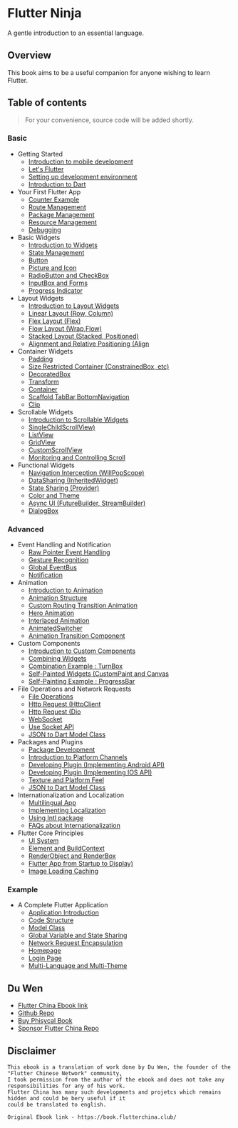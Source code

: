 # Flutter Ninja

A gentle introduction to an essential language.

## Overview

This book aims to be a useful companion for anyone wishing to learn Flutter.

## Table of contents

> For your convenience, source code will be added shortly.
### Basic
* Getting Started
  * [Introduction to mobile development](manuscript/chapter_1.1.md)
  * [Let's Flutter ](manuscript/chapter_1.2.md)
  * [Setting up development environment](manuscript/chapter_1.3.md)
  * [Introduction to Dart](manuscript/chapter_1.4.md)
* Your First Flutter App
  * [Counter Example](manuscript/chapter_2.1.md)
  * [Route Management](manuscript/chapter_2.2.md)
  * [Package Management](manuscript/chapter_2.3.md)
  * [Resource Management](manuscript/chapter_2.4.md)
  * [Debugging](manuscript/chapter_2.5.md)
* Basic Widgets
  * [Introduction to Widgets](manuscript/chapter_3.1.md)
  * [State Management](manuscript/chapter_3.2.md)
  * [Button](manuscript/chapter_3.3.md)
  * [Picture and Icon](manuscript/chapter_3.4.md)
  * [RadioButton and CheckBox](manuscript/chapter_3.5.md)
  * [InputBox and Forms](manuscript/chapter_3.6.md)
  * [Progress Indicator](manuscript/chapter_3.7.md)
* Layout Widgets
  * [Introduction to Layout Widgets](manuscript/chapter_4.1.md)
  * [Linear Layout (Row, Column)](manuscript/chapter_4.2.md)
  * [Flex Layout (Flex)](manuscript/chapter_4.3.md)
  * [Flow Layout (Wrap,Flow)](manuscript/chapter_4.4.md)
  * [Stacked Layout (Stacked, Positioned)](manuscript/chapter_4.5.md)
  * [Alignment and Relative Positioning (Align](manuscript/chapter_4.6.md)
* Container Widgets
  * [Padding](manuscript/chapter_5.1.md)
  * [Size Restricted Container (ConstrainedBox, etc)](manuscript/chapter_5.2.md)
  * [DecoratedBox](manuscript/chapter_5.3.md)
  * [Transform](manuscript/chapter_5.4.md)
  * [Container](manuscript/chapter_5.5.md)
  * [Scaffold,TabBar,BottomNavigation](manuscript/chapter_5.6.md) 
  * [Clip](manuscript/chapter_5.7.md) 
* Scrollable Widgets
  * [Introduction to Scrollable Widgets](manuscript/chapter_6.1.md)
  * [SingleChildScrollView)](manuscript/chapter_6.2.md)
  * [ListView](manuscript/chapter_6.3.md)
  * [GridView](manuscript/chapter_6.4.md)
  * [CustomScrollView](manuscript/chapter_6.5.md)
  * [Monitoring and Controlling Scroll](manuscript/chapter_6.6.md) 
* Functional Widgets
  * [Navigation Interception (WillPopScope)](manuscript/chapter_7.1.md)
  * [DataSharing (InheritedWidget)](manuscript/chapter_7.2.md)
  * [State Sharing (Provider)](manuscript/chapter_7.3.md)
  * [Color and Theme](manuscript/chapter_7.4.md)
  * [Async UI (FutureBuilder, StreamBuilder)](manuscript/chapter_7.5.md)
  * [DialogBox](manuscript/chapter_7.6.md)  
### Advanced 
* Event Handling and Notification
  * [Raw Pointer Event Handling](manuscript/chapter_8.1.md)
  * [Gesture Recognition](manuscript/chapter_8.2.md)
  * [Global EventBus](manuscript/chapter_8.3.md)
  * [Notification](manuscript/chapter_8.4.md)
* Animation
  * [Introduction to Animation](manuscript/chapter_9.1.md)
  * [Animation Structure](manuscript/chapter_9.2.md)
  * [Custom Routing Transition Animation](manuscript/chapter_9.3.md)
  * [Hero Animation](manuscript/chapter_9.4.md)
  * [Interlaced Animation](manuscript/chapter_9.5.md)
  * [AnimatedSwitcher](manuscript/chapter_9.6.md)  
  * [Animation Transition Component](manuscript/chapter_9.7.md)  
* Custom Components
  * [Introduction to Custom Components](manuscript/chapter_10.1.md)
  * [Combining Widgets](manuscript/chapter_10.2.md)
  * [Combination Example : TurnBox](manuscript/chapter_10.3.md)
  * [Self-Painted Widgets (CustomPaint and Canvas](manuscript/chapter_10.4.md)
  * [Self-Painting Example : ProgressBar](manuscript/chapter_10.5.md)  
* File Operations and Network Requests
  * [File Operations](manuscript/chapter_11.1.md)
  * [Http Request (HttpClient](manuscript/chapter_11.2.md)
  * [Http Request (Dio](manuscript/chapter_11.3.md)
  * [WebSocket](manuscript/chapter_11.4.md)
  * [Use Socket API](manuscript/chapter_11.5.md)   
  * [JSON to Dart Model Class](manuscript/chapter_11.5.md)
* Packages and Plugins
  * [Package Development](manuscript/chapter_12.1.md)
  * [Introduction to Platform Channels](manuscript/chapter_12.2.md)
  * [Developing Plugin (Implementing Android API)](manuscript/chapter_12.3.md)
  * [Developing Plugin (Implementing IOS API)](manuscript/chapter_12.4.md)
  * [Texture and Platform Feel](manuscript/chapter_12.5.md)   
  * [JSON to Dart Model Class](manuscript/chapter_12.6.md)  
* Internationalization and Localization
  * [Multilingual App](manuscript/chapter_13.1.md)
  * [Implementing Localization](manuscript/chapter_13.2.md)
  * [Using Intl package](manuscript/chapter_13.3.md)
  * [FAQs about Internationalization](manuscript/chapter_13.4.md)
* Flutter Core Principles
  * [UI System](manuscript/chapter_14.1.md)
  * [Element and BuildContext](manuscript/chapter_14.2.md)
  * [RenderObject and RenderBox](manuscript/chapter_14.3.md)
  * [Flutter App from Startup to Display)](manuscript/chapter_14.4.md)
  * [Image Loading Caching](manuscript/chapter_14.5.md)  
### Example
* A Complete Flutter Application
  * [Application Introduction](manuscript/chapter_15.1.md)
  * [Code Structure](manuscript/chapter_15.2.md)
  * [Model Class](manuscript/chapter_15.3.md)
  * [Global Variable and State Sharing](manuscript/chapter_15.4.md)
  * [Network Request Encapsulation](manuscript/chapter_15.5.md)   
  * [Homepage](manuscript/chapter_15.6.md)  
  * [Login Page](manuscript/chapter_15.7.md)
  * [Multi-Language and Multi-Theme](manuscript/chapter_15.8.md)

## Du Wen
* [Flutter China Ebook link](https://book.flutterchina.club)
* [Github Repo](https://github.com/flutterchina/flutter-in-action)
* [Buy Phisycal Book](https://github.com/flutterchina/flutter-in-action)
* [Sponsor Flutter China Repo](https://paypal.me/wendux91)

## Disclaimer
```
This ebook is a translation of work done by Du Wen, the founder of the "Flutter Chinese Network" community,
I took permission from the author of the ebook and does not take any responsibilities for any of his work.
Flutter China has many such developments and projetcs which remains hidden and could be bery useful if it 
could be translated to english.

Original Ebook link - https://book.flutterchina.club/
```

    
  
  

